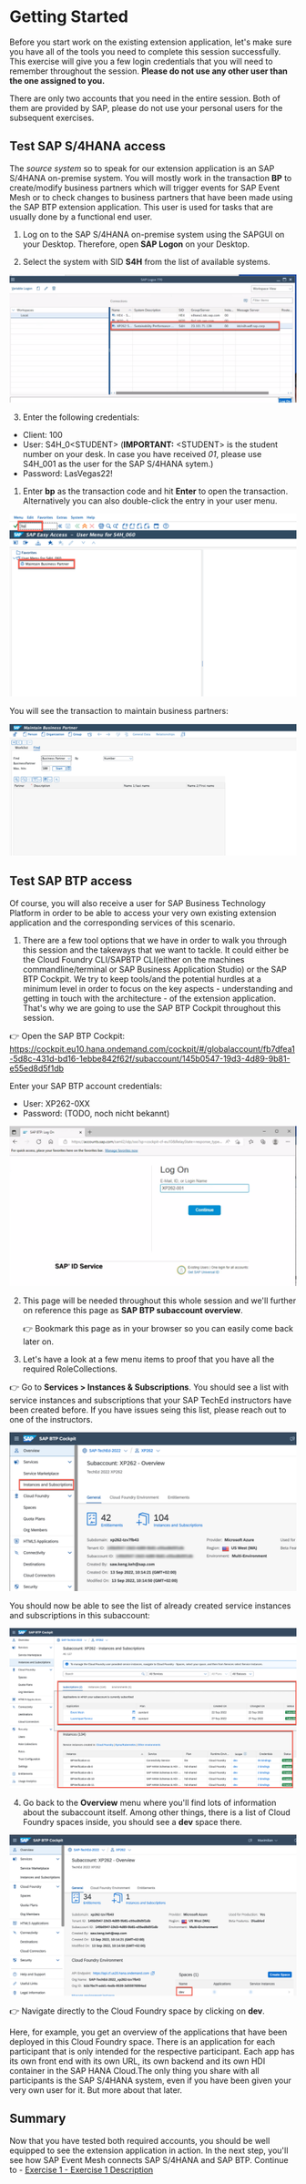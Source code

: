 # Getting Started

Before you start work on the existing extension application, let's make sure you have all of the tools you need to complete this session successfully. This exercise will give you a few login credentials that you will need to remember throughout the session. **Please do not use any other user than the one assigned to you.**

There are only two accounts that you need in the entire session. Both of them are provided by SAP, please do not use your personal users for the subsequent exercises.

## Test SAP S/4HANA access

The _source system_ so to speak for our extension application is an SAP S/4HANA on-premise system. You will mostly work in the transaction **BP** to create/modify business partners which will trigger events for SAP Event Mesh or to check changes to business partners that have been made using the SAP BTP extension application. This user is used for tasks that are usually done by a functional end user.

1. Log on to the SAP S/4HANA on-premise system using the SAPGUI on your Desktop. Therefore, open **SAP Logon** on your Desktop. 

2. Select the system with SID **S4H** from the list of available systems. 

![List of available systems](./images/sap_logon.png)

3. Enter the following credentials: 

* Client: 100
* User: S4H_0\<STUDENT> (**IMPORTANT:** \<STUDENT> is the student number on your desk. In case you have received *01*, please use S4H_001 as the user for the SAP S/4HANA sytem.)
* Password: LasVegas22!

1. Enter **bp** as the transaction code and hit **Enter** to open the transaction. Alternatively you can also double-click the entry in your user menu. 

![How to enter the Business Partner transaction](./images/bp_transaction_code.png)

You will see the transaction to maintain business partners: 

![Business Partner maintenance transaction](./images/maintain_bp.png)

## Test SAP BTP access

Of course, you will also receive a user for SAP Business Technology Platform in order to be able to access your very own existing extension application and the corresponding services of this scenario. 

1. There are a few tool options that we have in order to walk you through this session and the takeways that we want to tackle. It could either be the Cloud Foundry CLI/SAPBTP CLI(either on the machines commandline/terminal or SAP Business Application Studio) or the SAP BTP Cockpit. We try to keep tools/and the potential hurdles at a minimum level in order to focus on the key aspects - understanding and getting in touch with the architecture - of the extension application. That's why we are going to use the SAP BTP Cockpit throughout this session.

👉 Open the SAP BTP Cockpit: https://cockpit.eu10.hana.ondemand.com/cockpit/#/globalaccount/fb7dfea1-5d8c-431d-bd16-1ebbe842f62f/subaccount/145b0547-19d3-4d89-9b81-e55ed8d5f1db

Enter your SAP BTP account credentials: 

* User: XP262-0XX
* Password: (TODO, noch nicht bekannt)

![SAP BTP Logon screen](./images/btp_logon.png)

2. This page will be needed throughout this whole session and we'll further on reference this page as **SAP BTP subaccount overview**. 

    👉 Bookmark this page as in your browser so you can easily come back later on.

3. Let's have a look at a few menu items to proof that you have all the required RoleCollections. 

👉 Go to **Services > Instances & Subscriptions**. You should see a list with service instances and subscriptions that your SAP TechEd instructors have been created before. If you have issues seing this list, please reach out to one of the instructors. 

![BTP instances & subscriptions menu item](./images/btp_instances.png)

You should now be able to see the list of already created service instances and subscriptions in this subaccount: 

![BTP instances & subscriptions menu item](./images/instances_subs_overview.png)

4. Go back to the **Overview** menu where you'll find lots of information about the subaccount itself. Among other things, there is a list of Cloud Foundry spaces inside, you should see a **dev** space there. 

![Go to Cloud Foundry space by clicking on the dev space name](./images/go_to_cfspace.png)

👉 Navigate directly to the Cloud Foundry space by clicking on **dev**. 

Here, for example, you get an overview of the applications that have been deployed in this Cloud Foundry space. There is an application for each participant that is only intended for the respective participant. Each app has its own front end with its own URL, its own backend and its own HDI container in the SAP HANA Cloud.The only thing you share with all participants is the SAP S/4HANA system, even if you have been given your very own user for it. But more about that later. 

## Summary

Now that you have tested both required accounts, you should be well equipped to see the extension application in action. In the next step, you'll see how SAP Event Mesh connects SAP S/4HANA and SAP BTP. 
Continue to - [Exercise 1 - Exercise 1 Description](../ex1/README.md)
